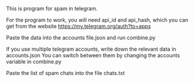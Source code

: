 This is program for spam in telegram.

For the program to work, you will need api_id and api_hash, which you can get from the website https://my.telegram.org/auth?to=apps

Paste the data into the accounts file.json and run combine.py

If you use multiple telegram accounts, write down the relevant data in accounts.json
You can switch between them by changing the accounts variable in combine.py

Paste the list of spam chats into the file chats.txt
